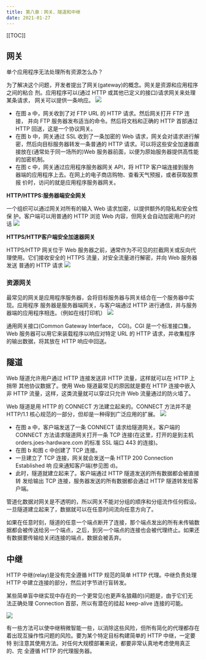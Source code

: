 ```yaml
---
title: 第八章：网关、隧道和中继
date: 2021-01-27
---
```


[[TOC]]

## 网关

单个应用程序无法处理所有资源怎么办？

为了解决这个问题，开发者提出了网关(gateway)的概念。网关是资源和应用程序之间的粘合 剂。应用程序可以(通过 HTTP 或其他已定义的接口)请求网关来处理某条请求， 网关可以提供一条响应。
![](https://p3-juejin.byteimg.com/tos-cn-i-k3u1fbpfcp/9cfae2ac2dc94025bf3232537d0a1ccc~tplv-k3u1fbpfcp-watermark.image)

- 在图 a 中，网关收到了对 FTP URL 的 HTTP 请求。然后网关打开 FTP 连接， 并向 FTP 服务器发布适当的命令。然后将文档和正确的 HTTP 首部通过 HTTP 回送，这是一个协议网关。
- 在图 b 中，网关通过 SSL 收到了一条加密的 Web 请求，网关会对请求进行解密，然后向目标服务器转发一条普通的 HTTP 请求。可以将这些安全加速器直 接放在(通常处于同一场所的)Web 服务器前面，以便为原始服务器提供高性能 的加密机制。
- 在图 c 中，网关通过应用程序服务器网关 API，将 HTTP 客户端连接到服务 器端的应用程序上去。在网上的电子商店购物、查看天气预报，或者获取股票报 价时，访问的就是应用程序服务器网关。

**HTTP/HTTPS:服务器端安全网关**

一个组织可以通过网关对所有的输入 Web 请求加密，以提供额外的隐私和安全性保 护。客户端可以用普通的 HTTP 浏览 Web 内容，但网关会自动加密用户的对话
![](https://p3-juejin.byteimg.com/tos-cn-i-k3u1fbpfcp/645be622d87b4ae981680da024507e7e~tplv-k3u1fbpfcp-watermark.image)

**HTTPS/HTTP客户端安全加速器网关**

HTTPS/HTTP 网关位于 Web 服务器之前，通常作为不可见的拦截网关或反向代理使用。它们接收安全的 HTTPS 流量，对安全流量进行解密，并向 Web 服务器发送 普通的 HTTP 请求
![](https://p6-juejin.byteimg.com/tos-cn-i-k3u1fbpfcp/a4e3d0585a004d49a3235f7fbcd3711b~tplv-k3u1fbpfcp-watermark.image)

### 资源网关

最常见的网关是应用程序服务器，会将目标服务器与网关结合在一个服务器中实现。应用程序 服务器是服务器端网关，与客户端通过 HTTP 进行通信，并与服务器端的应用程序相连。（例如在线打印机）
![](https://p1-juejin.byteimg.com/tos-cn-i-k3u1fbpfcp/4357f09ef9e24048a3faf5d1ecdd735e~tplv-k3u1fbpfcp-watermark.image)

通用网关接口(Common Gateway Interface， CGI)。CGI 是一个标准接口集，Web 服务器可以用它来装载程序以响应对特定 URL 的 HTTP 请求，并收集程序的输出数据，将其放在 HTTP 响应中回送。

## 隧道

Web 隧道允许用户通过 HTTP 连接发送非 HTTP 流量，这样就可以在 HTTP 上捎带 其他协议数据了。使用 Web 隧道最常见的原因就是要在 HTTP 连接中嵌入非 HTTP 流量，这样，这类流量就可以穿过只允许 Web 流量通过的防火墙了。

Web 隧道是用 HTTP 的 CONNECT 方法建立起来的。CONNECT 方法并不是 HTTP/1.1 核心规范的一部分，但却是一种得到广泛应用的扩展。
![](https://p9-juejin.byteimg.com/tos-cn-i-k3u1fbpfcp/6e931a352068413298acaa498a884971~tplv-k3u1fbpfcp-watermark.image)
- 在图 a 中，客户端发送了一条 CONNECT 请求给隧道网关。客户端的 CONNECT 方法请求隧道网关打开一条 TCP 连接(在这里，打开的是到主机 orders.joes-hardware.com 的标准 SSL 端口 443 的连接)。
- 在图 b 和图 c 中创建了 TCP 连接。
- 一旦建立了 TCP 连接，网关就会发送一条 HTTP 200 Connection Established 响
应来通知客户端(参见图 d)。
- 此时，隧道就建立起来了。客户端通过 HTTP 隧道发送的所有数据都会被直接转
发给输出 TCP 连接，服务器发送的所有数据都会通过 HTTP 隧道转发给客户端。

管道化数据对网关是不透明的，所以网关不能对分组的顺序和分组流作任何假设。 一旦隧道建立起来了，数据就可以在任意时间流向任意方向了。

如果在任意时刻，隧道的任意一个端点断开了连接，那个端点发出的所有未传输数 据都会被传送给另一个端点，之后，到另一个端点的连接也会被代理终止。如果还 有数据要传输给关闭连接的端点，数据会被丢弃。

## 中继

HTTP 中继(relay)是没有完全遵循 HTTP 规范的简单 HTTP 代理。中继负责处理 HTTP 中建立连接的部分，然后对字节进行盲转发。

某些简单盲中继实现中存在的一个更常见(也更声名狼藉的)问题是，由于它们无 法正确处理 Connection 首部，所以有潜在的挂起 keep-alive 连接的可能。

![](https://p1-juejin.byteimg.com/tos-cn-i-k3u1fbpfcp/9c6906272c9149c98f6866da4a81caf1~tplv-k3u1fbpfcp-watermark.image)

有一些方法可以使中继稍微智能一些，以消除这些风险，但所有简化的代理都存在 着出现互操作性问题的风险。要为某个特定目标构建简单的 HTTP 中继，一定要特 别注意其使用方法。对任何大规模部署来说，都要非常认真地考虑使用真正的、完 全遵循 HTTP 的代理服务器。
